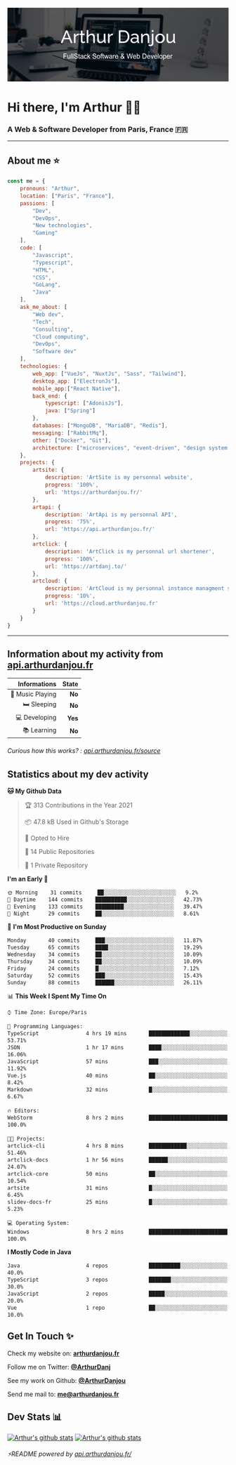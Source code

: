 ![Banner](./assets/Banner.png)

# Hi there, I'm Arthur 🙋‍♂️
### A Web & Software Developer from Paris, France 🇫🇷

---
## About me ⭐

```javascript
const me = {
    pronouns: "Arthur", 
    location: ["Paris", "France"],
    passions: [
        "Dev", 
        "DevOps", 
        "New technologies",
        "Gaming"
    ],
    code: [
        "Javascript", 
        "Typescript", 
        "HTML", 
        "CSS", 
        "GoLang", 
        "Java"
    ],
    ask_me_about: [
        "Web dev", 
        "Tech", 
        "Consulting", 
        "Cloud computing", 
        "DevOps",
        "Software dev"
    ],
    technologies: {
        web_app: ["VueJs", "NuxtJs", "Sass", "Tailwind"],
        desktop_app: ["ElectronJs"],
        mobile_app:["React Native"],
        back_end: {
            typescript: ["AdonisJs"],
            java: ["Spring"]
        },
        databases: ["MongoDB", "MariaDB", "Redis"],
        messaging: ["RabbitMq"],
        other: ["Docker", "Git"],
        architecture: ["microservices", "event-driven", "design system pattern"],
    },
    projects: {
        artsite: {
            description: 'ArtSite is my personnal website',
            progress: '100%',
            url: 'https://arthurdanjou.fr/'
        },
        artapi: {
            description: 'ArtApi is my personnal API',
            progress: '75%',
            url: 'https://api.arthurdanjou.fr/'
        },
        artclick: {
            description: 'ArtClick is my personnal url shortener',
            progress: '100%',
            url: 'https://artdanj.to/'
        },
        artcloud: {
            description: 'ArtCloud is my personnal instance managment system',
            progress: '10%',
            url: 'https://cloud.arthurdanjou.fr'
        }
    }
}
```
---

## Information about my activity from [api.arthurdanjou.fr](https://api.arthurdanjou.fr)

| Informations                 |   State |
| ---------------------------: | ------: |
| :musical_note: Music Playing |  **No** |
|               :bed: Sleeping |  **No** |
|        :computer: Developing |  **Yes** |
|             :books: Learning |  **No** |

###### Curious how this works? : [api.arthurdanjou.fr/source](https://api.arthurdanjou.fr/source)

## Statistics about my dev activity

<!--START_SECTION:waka-->
**🐱 My Github Data** 

> 🏆 313 Contributions in the Year 2021
 > 
> 📦 47.8 kB Used in Github's Storage 
 > 
> 💼 Opted to Hire
 > 
> 📜 14 Public Repositories 
 > 
> 🔑 1 Private Repository 
 > 
**I'm an Early 🐤** 

```text
🌞 Morning    31 commits     ██░░░░░░░░░░░░░░░░░░░░░░░   9.2% 
🌆 Daytime    144 commits    ██████████░░░░░░░░░░░░░░░   42.73% 
🌃 Evening    133 commits    █████████░░░░░░░░░░░░░░░░   39.47% 
🌙 Night      29 commits     ██░░░░░░░░░░░░░░░░░░░░░░░   8.61%

```
📅 **I'm Most Productive on Sunday** 

```text
Monday       40 commits     ███░░░░░░░░░░░░░░░░░░░░░░   11.87% 
Tuesday      65 commits     ████░░░░░░░░░░░░░░░░░░░░░   19.29% 
Wednesday    34 commits     ██░░░░░░░░░░░░░░░░░░░░░░░   10.09% 
Thursday     34 commits     ██░░░░░░░░░░░░░░░░░░░░░░░   10.09% 
Friday       24 commits     █░░░░░░░░░░░░░░░░░░░░░░░░   7.12% 
Saturday     52 commits     ███░░░░░░░░░░░░░░░░░░░░░░   15.43% 
Sunday       88 commits     ██████░░░░░░░░░░░░░░░░░░░   26.11%

```


📊 **This Week I Spent My Time On** 

```text
⌚︎ Time Zone: Europe/Paris

💬 Programming Languages: 
TypeScript               4 hrs 19 mins       █████████████░░░░░░░░░░░░   53.71% 
JSON                     1 hr 17 mins        ████░░░░░░░░░░░░░░░░░░░░░   16.06% 
JavaScript               57 mins             ███░░░░░░░░░░░░░░░░░░░░░░   11.92% 
Vue.js                   40 mins             ██░░░░░░░░░░░░░░░░░░░░░░░   8.42% 
Markdown                 32 mins             █░░░░░░░░░░░░░░░░░░░░░░░░   6.67%

🔥 Editors: 
WebStorm                 8 hrs 2 mins        █████████████████████████   100.0%

🐱‍💻 Projects: 
artclick-cli             4 hrs 8 mins        ████████████░░░░░░░░░░░░░   51.46% 
artclick-docs            1 hr 56 mins        ██████░░░░░░░░░░░░░░░░░░░   24.07% 
artclick-core            50 mins             ██░░░░░░░░░░░░░░░░░░░░░░░   10.54% 
artsite                  31 mins             █░░░░░░░░░░░░░░░░░░░░░░░░   6.45% 
slidev-docs-fr           25 mins             █░░░░░░░░░░░░░░░░░░░░░░░░   5.23%

💻 Operating System: 
Windows                  8 hrs 2 mins        █████████████████████████   100.0%

```

**I Mostly Code in Java** 

```text
Java                     4 repos             ██████████░░░░░░░░░░░░░░░   40.0% 
TypeScript               3 repos             ███████░░░░░░░░░░░░░░░░░░   30.0% 
JavaScript               2 repos             █████░░░░░░░░░░░░░░░░░░░░   20.0% 
Vue                      1 repo              ██░░░░░░░░░░░░░░░░░░░░░░░   10.0%

```



<!--END_SECTION:waka-->

## Get In Touch ✨
Check my website on: [**arthurdanjou.fr**](https://arthurdanjou.fr)

Follow me on Twitter: [**@ArthurDanj**](https://twitter.com/ArthurDanj)

See my work on Github: [**@ArthurDanjou**](https://github.com/ArthurDanjou)

Send me mail to: [**me@arthurdanjou.fr**](mailto:me@arthurdanjou.fr)

## Dev Stats 📊

[![Arthur's github stats](https://github-readme-stats.vercel.app/api?count_private=true&show_icons=true&theme=dracula&username=arthurdanjou)](https://github.com/anuraghazra/github-readme-stats)
[![Arthur's github stats](https://github-readme-stats.vercel.app/api/top-langs/?count_private=true&show_icons=true&theme=dracula&username=arthurdanjou&layout=compact)](https://github.com/anuraghazra/github-readme-stats)

###### ⚡README powered by [api.arthurdanjou.fr/](https://api.arthurdanjou.fr)
